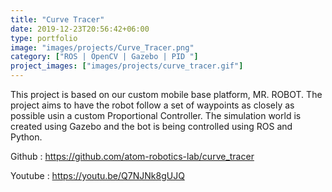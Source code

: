 ```yaml
---
title: "Curve Tracer"
date: 2019-12-23T20:56:42+06:00
type: portfolio
image: "images/projects/Curve_Tracer.png"
category: ["ROS | OpenCV | Gazebo | PID "]
project_images: ["images/projects/curve_tracer.gif"]
---
```



This project is based on our custom mobile base platform, MR. ROBOT. The project aims to have the robot follow a set of waypoints as closely as possible usin a custom Proportional Controller. The simulation world is created using Gazebo and the bot is being controlled using ROS and Python.

Github : https://github.com/atom-robotics-lab/curve_tracer

Youtube : https://youtu.be/Q7NJNk8gUJQ

